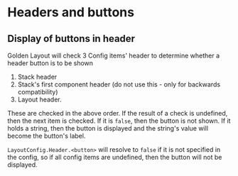 # Headers and buttons

## Display of buttons in header

Golden Layout will check 3 Config items' header to determine whether a header button is to be shown
1. Stack header
2. Stack's first component header (do not use this - only for backwards compatibility)
3. Layout header.

These are checked in the above order.  If the result of a check is undefined, then the next item is checked.  If it is `false`, then the button is not shown.  If it holds a string, then the button is displayed and the string's value will become the button's label.

`LayoutConfig.Header.<button>` will resolve to `false` if it is not specified in the config, so if all config items are undefined, then the button will not be displayed.
